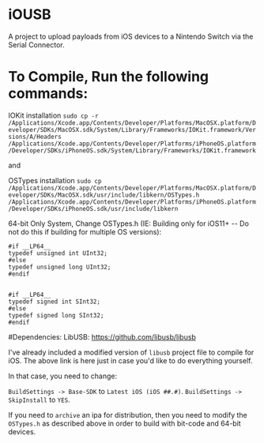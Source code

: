 # iOUSB

A project to upload payloads from iOS devices to a Nintendo Switch via the Serial Connector.

# To Compile, Run the following commands:

IOKit installation
```sudo cp -r /Applications/Xcode.app/Contents/Developer/Platforms/MacOSX.platform/Developer/SDKs/MacOSX.sdk/System/Library/Frameworks/IOKit.framework/Versions/A/Headers /Applications/Xcode.app/Contents/Developer/Platforms/iPhoneOS.platform/Developer/SDKs/iPhoneOS.sdk/System/Library/Frameworks/IOKit.framework```

and

OSTypes installation
```sudo cp /Applications/Xcode.app/Contents/Developer/Platforms/MacOSX.platform/Developer/SDKs/MacOSX.sdk/usr/include/libkern/OSTypes.h /Applications/Xcode.app/Contents/Developer/Platforms/iPhoneOS.platform/Developer/SDKs/iPhoneOS.sdk/usr/include/libkern```


64-bit Only System, Change OSTypes.h (IE: Building only for iOS11+ -- Do not do this if building for multiple OS versions):

```
#if __LP64__
typedef unsigned int UInt32;
#else
typedef unsigned long UInt32;
#endif


#if __LP64__
typedef signed int SInt32;
#else
typedef signed long SInt32;
#endif
```


#Dependencies:
LibUSB: https://github.com/libusb/libusb

I've already included a modified version of `libusb` project file to compile for iOS. The above link is here just in case you'd like to do everything yourself.

In that case, you need to change: 

`BuildSettings -> Base-SDK` to `Latest iOS (iOS ##.#)`.
`BuildSettings -> SkipInstall` to `YES`.

If you need to `archive` an ipa for distribution, then you need to modify the `OSTypes.h` as described above in order to build with bit-code and 64-bit devices.
